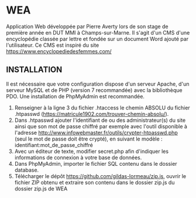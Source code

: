 # WEA
Application Web développée par Pierre Averty lors de son stage de première année en DUT MMI à Champs-sur-Marne.
Il s'agit d'un CMS d'une encyclopédie classée par lettre et fondée sur un document Word ajouté par l'utilisateur.
Ce CMS est inspiré du site https://www.encyclopediedesfemmes.com/

## INSTALLATION
Il est nécessaire que votre configuration dispose d'un serveur Apache, d'un serveur MySQL et de PHP (version 7 recommandée) avec la bibliothèque PDO.
Une installation de PhpMyAdmin est recommandée.

1. Renseigner à la ligne 3 du fichier .htaccess le chemin ABSOLU du fichier .htpasswd (https://matricule1902.com/trouver-chemin-absolu/).
2. Dans .htpasswd ajouter l'identifiant de ou des administrateur(s) du site ainsi que son mot de passe chiffré par exemple avec l'outil disponible à l'adresse http://www.infowebmaster.fr/outils/crypter-htpasswd.php (seul le mot de passe doit être crypté), en suivant le modèle :
identifiant:mot_de_passe_chiffré
3. Avec un éditeur de texte, modifier secret.php afin d'indiquer les informations de connexion à votre base de données.
4. Dans PhpMyAdmin, importer le fichier SQL contenu dans le dossier database.
5. Télécharger le dépôt https://github.com/gildas-lormeau/zip.js, ouvrir le fichier ZIP obtenu et extraire son contenu dans le dossier zip.js du dossier zip.js de WEA